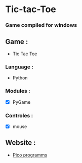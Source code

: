# Tic-tac-Toe


### Game compiled for windows

## Game : 
* Tic Tac Toe

### Language : 
* Python 

### Modules :
- [x] PyGame

### Controles : 
- [x] mouse
 
## Website : 

- [Pico programms](https://infinityfree.net/)